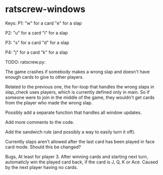 # ratscrew-windows

Keys:
P1: "w" for a card
    "e" for a slap
    
P2: "u" for a card
    "i" for a slap
   
P3: "s" for a card
    "d" for a slap
    
P4: "j" for a card
    "k" for a slap

TODO:
ratscrew.py:

The game crashes if somebody makes a wrong slap and doesn't have enough cards
to give to other players.

Related to the previous one, the for-loop that handles the wrong slaps in slap_check
uses players, which is currently defined only in main. So if someone were to join
in the middle of the game, they wouldn't get cards from the player who made the wrong slap.

Possibly add a separate function that handles all window updates.

Add more comments to the code.

Add the sandwich rule (and possibly a way to easily turn it off).

Currently slaps aren't allowed after the last card has been played in face card mode.
Should this be changed?


Bugs,
At least for player 3.
After winning cards and starting next turn, automaticly win the played card back, if the card is J, Q, K or Ace.
Caused by the next player having no cards.
